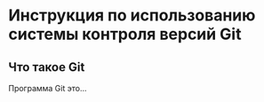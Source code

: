 # **Инструкция по использованию системы контроля версий Git**

## Что такое Git

Программа Git это...

